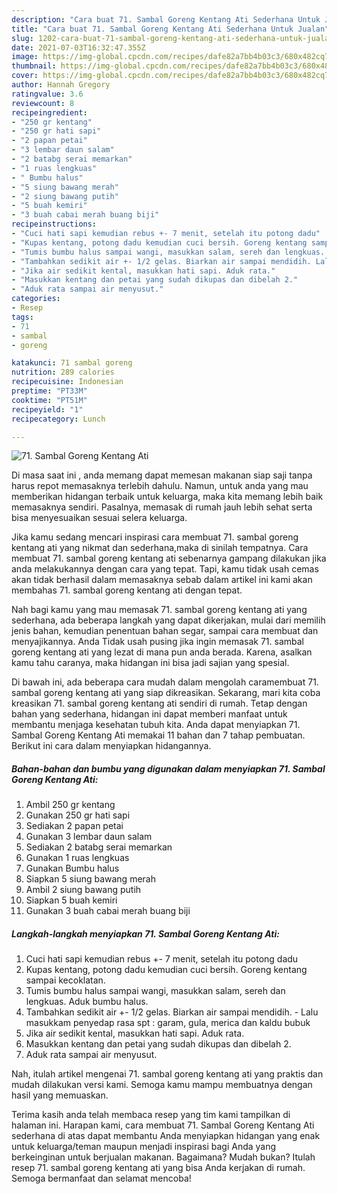 ```yaml
---
description: "Cara buat 71. Sambal Goreng Kentang Ati Sederhana Untuk Jualan"
title: "Cara buat 71. Sambal Goreng Kentang Ati Sederhana Untuk Jualan"
slug: 1202-cara-buat-71-sambal-goreng-kentang-ati-sederhana-untuk-jualan
date: 2021-07-03T16:32:47.355Z
image: https://img-global.cpcdn.com/recipes/dafe82a7bb4b03c3/680x482cq70/71-sambal-goreng-kentang-ati-foto-resep-utama.jpg
thumbnail: https://img-global.cpcdn.com/recipes/dafe82a7bb4b03c3/680x482cq70/71-sambal-goreng-kentang-ati-foto-resep-utama.jpg
cover: https://img-global.cpcdn.com/recipes/dafe82a7bb4b03c3/680x482cq70/71-sambal-goreng-kentang-ati-foto-resep-utama.jpg
author: Hannah Gregory
ratingvalue: 3.6
reviewcount: 8
recipeingredient:
- "250 gr kentang"
- "250 gr hati sapi"
- "2 papan petai"
- "3 lembar daun salam"
- "2 batabg serai memarkan"
- "1 ruas lengkuas"
- " Bumbu halus"
- "5 siung bawang merah"
- "2 siung bawang putih"
- "5 buah kemiri"
- "3 buah cabai merah buang biji"
recipeinstructions:
- "Cuci hati sapi kemudian rebus +- 7 menit, setelah itu potong dadu"
- "Kupas kentang, potong dadu kemudian cuci bersih. Goreng kentang sampai kecoklatan."
- "Tumis bumbu halus sampai wangi, masukkan salam, sereh dan lengkuas. Aduk bumbu halus."
- "Tambahkan sedikit air +- 1/2 gelas. Biarkan air sampai mendidih. Lalu masukkam penyedap rasa spt : garam, gula, merica dan kaldu bubuk"
- "Jika air sedikit kental, masukkan hati sapi. Aduk rata."
- "Masukkan kentang dan petai yang sudah dikupas dan dibelah 2."
- "Aduk rata sampai air menyusut."
categories:
- Resep
tags:
- 71
- sambal
- goreng

katakunci: 71 sambal goreng 
nutrition: 289 calories
recipecuisine: Indonesian
preptime: "PT33M"
cooktime: "PT51M"
recipeyield: "1"
recipecategory: Lunch

---
```



![71. Sambal Goreng Kentang Ati](https://img-global.cpcdn.com/recipes/dafe82a7bb4b03c3/680x482cq70/71-sambal-goreng-kentang-ati-foto-resep-utama.jpg)

Di masa  saat ini , anda memang dapat memesan makanan siap saji tanpa harus repot memasaknya terlebih dahulu. Namun, untuk anda yang mau memberikan hidangan terbaik untuk keluarga, maka kita memang lebih baik memasaknya sendiri. Pasalnya, memasak di rumah jauh lebih sehat serta bisa menyesuaikan sesuai selera keluarga.

Jika kamu sedang mencari inspirasi cara membuat 71. sambal goreng kentang ati yang nikmat dan sederhana,maka di sinilah tempatnya. Cara membuat 71. sambal goreng kentang ati  sebenarnya gampang dilakukan jika anda melakukannya dengan cara yang tepat. Tapi, kamu tidak usah cemas akan tidak berhasil dalam memasaknya 
sebab dalam artikel ini kami akan membahas 71. sambal goreng kentang ati dengan tepat.  



Nah bagi kamu yang mau memasak 71. sambal goreng kentang ati yang sederhana, ada beberapa langkah yang dapat dikerjakan, mulai dari memilih jenis bahan, kemudian penentuan bahan segar, sampai cara membuat dan menyajikannya. Anda Tidak usah pusing jika ingin memasak 71. sambal goreng kentang ati yang lezat di mana pun anda berada. Karena, asalkan kamu  tahu caranya, maka hidangan ini bisa jadi sajian yang spesial.

Di bawah ini, ada beberapa cara mudah dalam mengolah caramembuat 71. sambal goreng kentang ati yang siap dikreasikan. Sekarang, mari kita coba kreasikan 71. sambal goreng kentang ati sendiri di rumah. Tetap dengan bahan yang sederhana, hidangan ini dapat memberi manfaat untuk membantu menjaga kesehatan tubuh kita. Anda dapat menyiapkan 71. Sambal Goreng Kentang Ati memakai 11 bahan dan 7 tahap pembuatan. Berikut ini cara dalam menyiapkan hidangannya.

<!--inarticleads1-->

##### Bahan-bahan dan bumbu yang digunakan dalam menyiapkan 71. Sambal Goreng Kentang Ati:

1. Ambil 250 gr kentang
1. Gunakan 250 gr hati sapi
1. Sediakan 2 papan petai
1. Gunakan 3 lembar daun salam
1. Sediakan 2 batabg serai memarkan
1. Gunakan 1 ruas lengkuas
1. Gunakan  Bumbu halus
1. Siapkan 5 siung bawang merah
1. Ambil 2 siung bawang putih
1. Siapkan 5 buah kemiri
1. Gunakan 3 buah cabai merah buang biji




<!--inarticleads2-->

##### Langkah-langkah menyiapkan 71. Sambal Goreng Kentang Ati:

1. Cuci hati sapi kemudian rebus +- 7 menit, setelah itu potong dadu
1. Kupas kentang, potong dadu kemudian cuci bersih. Goreng kentang sampai kecoklatan.
1. Tumis bumbu halus sampai wangi, masukkan salam, sereh dan lengkuas. Aduk bumbu halus.
1. Tambahkan sedikit air +- 1/2 gelas. Biarkan air sampai mendidih. - Lalu masukkam penyedap rasa spt : garam, gula, merica dan kaldu bubuk
1. Jika air sedikit kental, masukkan hati sapi. Aduk rata.
1. Masukkan kentang dan petai yang sudah dikupas dan dibelah 2.
1. Aduk rata sampai air menyusut.




Nah, itulah artikel mengenai  71. sambal goreng kentang ati  yang praktis dan mudah dilakukan versi kami. Semoga kamu mampu membuatnya dengan hasil yang memuaskan. 

Terima kasih anda telah membaca resep yang tim kami tampilkan di halaman ini. Harapan kami, cara membuat  71. Sambal Goreng Kentang Ati sederhana di atas dapat membantu Anda menyiapkan hidangan yang enak untuk keluarga/teman maupun menjadi inspirasi bagi Anda yang berkeinginan untuk berjualan makanan. Bagaimana? Mudah bukan? Itulah resep 71. sambal goreng kentang ati yang bisa Anda kerjakan di rumah. Semoga bermanfaat dan selamat mencoba!

